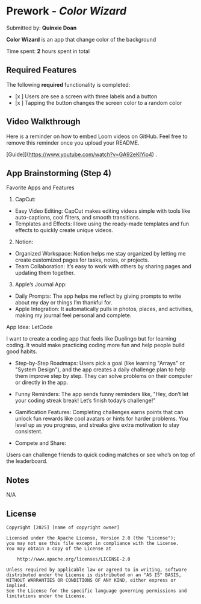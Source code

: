 # Prework - *Color Wizard*

Submitted by: **Quinxie Doan**

**Color Wizard** is an app that change color of the background

Time spent: **2** hours spent in total

## Required Features

The following **required** functionality is completed:

- [x ] Users are see a screen with three labels and a button
- [x ] Tapping the button changes the screen color to a random color
 
## Video Walkthrough

Here is a reminder on how to embed Loom videos on GitHub. Feel free to remove this reminder once you upload your README. 

[Guide]](https://www.youtube.com/watch?v=GA92eKlYio4) .

## App Brainstorming (Step 4)
Favorite Apps and Features
1. CapCut:
- Easy Video Editing: CapCut makes editing videos simple with tools like auto-captions, cool filters, and smooth transitions.
- Templates and Effects: I love using the ready-made templates and fun effects to quickly create unique videos.
2. Notion:
- Organized Workspace: Notion helps me stay organized by letting me create customized pages for tasks, notes, or projects.
- Team Collaboration: It’s easy to work with others by sharing pages and updating them together.
3. Apple’s Journal App:
- Daily Prompts: The app helps me reflect by giving prompts to write about my day or things I’m thankful for.
- Apple Integration: It automatically pulls in photos, places, and activities, making my journal feel personal and complete.

App Idea: LetCode

I want to create a coding app that feels like Duolingo but for learning coding. It would make practicing coding more fun and help people build good habits.

- Step-by-Step Roadmaps:
Users pick a goal (like learning "Arrays" or "System Design"), and the app creates a daily challenge plan to help them improve step by step.
They can solve problems on their computer or directly in the app.

- Funny Reminders:
The app sends funny reminders like, "Hey, don’t let your coding streak break! Let’s finish today’s challenge!"

- Gamification Features:
Completing challenges earns points that can unlock fun rewards like cool avatars or hints for harder problems.
You level up as you progress, and streaks give extra motivation to stay consistent.

- Compete and Share:

Users can challenge friends to quick coding matches or see who’s on top of the leaderboard.
## Notes
N/A

## License

    Copyright [2025] [name of copyright owner]

    Licensed under the Apache License, Version 2.0 (the "License");
    you may not use this file except in compliance with the License.
    You may obtain a copy of the License at

        http://www.apache.org/licenses/LICENSE-2.0

    Unless required by applicable law or agreed to in writing, software
    distributed under the License is distributed on an "AS IS" BASIS,
    WITHOUT WARRANTIES OR CONDITIONS OF ANY KIND, either express or implied.
    See the License for the specific language governing permissions and
    limitations under the License.
